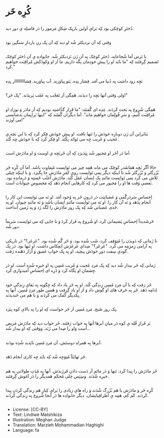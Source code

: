 # کُرِه خَر

##
دُختَرِ کوچَکی بود کِه بَرایِ اَولین باریِک شِکلِ مَرموز را دَر فاصلِه یِ دور دید.

##
وَقتی کِه آن نزدیکتَر شُد او دید کِه آن یِک زنِ باردارِ سَنگین بود

##
با تَرس اَما شُجاعانِه، دُختَرِ کوچَک بِه آن زَن نَزدیکتَر شُد. خانِوادهِ یِ آن دُختَرِ کوچَک تَصمیم گِرِفتَند کِه "ما بایَد او را پیشِ خودِمان نِگَه داریم. ما اَز او وَکودَکَش مُراقِبَت خواهیم کَرد."

##
بَچِه زود داشت بِه دُنیا می آمَد. فِشار بِدِه. پَتو بِیاوَرید. آب بِیاوَرید. فِشااااااااار بِدِه

##
وَلی وَقتی آنها بَچِه را دیدَند، هَمِگی اَز تَعَجُب بِه عَقَب پَریدَند. "یِک خَر؟!"

##
هَمِگی شُروع بِه بَحث کَردَند. عِدِه ای گُفتنَد: "ما قَرار گذُاشتِه بودیم کِه اَز مادَر وَ نوزادِ او مُراقِبَت کُنیم، وَ سَرِ قُولِمان خواهیم ماند". اَما دیگَران گُفتَند کِه "اینها بَرایِمان بَدشانسی می آورَند!"

##
بَنابَراین آن زَن دوبارِه خودَش را تَنها یافت. او پیشِ خودَش فِکر کَرد کِه با این بَچه ِیِ عَجیب وَ غَریب چِه می تَوانَد بِکُنَد. او فِکر کَرد کِه با خودَش چِه کُنَد.

##
اَما دَر آخَر او مَجبور شُد بِپَذیرَد کِه آن خَربَچِه یِ اوست وَ او مادَرَش است.

##
حالا اَگَر بَچِه هَمانقَدر کوچَک می ماند هَمِه چیز می تَوانِست مُتِفاوِت باشَد. اَما آن کُرِه خَر بُزُرگتَر وَ بُزُرگتَر شُد تا اینکِه دیگَر نِمی تَوانِست رویِ کَمَرِ مادَرَش جا بِگیرَد. وَ با اینکِه خِیلی تَلاش می کَرد نِمی تَوانِست مانَندِ یِک اِنسان عَمَل کُنَد. مادَرَش اَغلَب خَستِه وَ دَرماندِه بود. بَعضی وَقت ها او را مَجبور می کَرد کِه کارهایی اَنجام دَهَد کِه مَخصوصِ حِیوانات اَست.

##
اِحساسِ سَردَرگُمی وَ عَصَبانِیَت دَر دَرونِ خَر بِه وُجود آمَد. او نَه می تَوانِست این کار را اَنجام بِدَهَد وَ نَه آن کار را. او نَه می تَوانِست مانَندِ انِسان باشَد وَ نَه مانَندِ حِیوان. او بِه حَدی عَصَبانی شُد کِه یِک روز مادَرَش را لَگَد زَد وَ بِه زَمین اَنداخت.

##
خَرشَدیداََ اِحساسِ پَشیمانی کَرد. او شُروع بِه فَرار کَردَ وَ تا جایی کِه می تَوانِست سَریعاََ دور شُد.

##
تا زَمانی کِه دَویدَن را مُتِوَقِف کَرد، شَب شُدِه بود، وَ خَر گُم شُدِه بود. "عَرعَر؟" دَر تاریکی بِه آرامی زِمزِمِه می کَرد. "عَرعَر؟" صِدایِ عَرعَرَش اِنعِکاس داشت. او تَنها بود. دَر یِک گودیِ سِفت دورِ خودَش پیچید، او بِه یِک خوابِ عَمیق وَ آزار دَهَنده رَفت.

##
زَمانی کِه خَر بیدار شُد دید کِه یِک مَردِ عَجیب وَ غَریب مُسِن بِه او خیرِه شُدِه اَست. او دَر چِشمانِ او نِگاه کَرد وَ ذَرِه ای اِحساسِ اُمیدواری کَرد.

##
خَر رَفت کِه با آن مَردِ مُسِن زِندِگی کُنَد. او بِه خَر یاد داد کِه چِگونِه بِه بَقایِ زِندِگی خود اِدامِه دَهَد. خَر بِه حَرف های او گوش داد وَ اَز او یاد گِرِفت وَ هَمین طور مَردِ مُسِن. آنها بِه یِکدیگَر کُمَک می کَردَند وَ با هَم می خَندیدَند.

##
یِک روز صُبح، مَردِ مُسِن اَز خَر خواست کِه او را بِه بالایِ کوه بِبَرَد.

##
بَر فَرازِ قُلِه یِ کوه دَر میانِ اَبرها آنها بِه خواب رَفتَند. خَر خواب دید کِه مادَرَش مَریض اَست وَاو را صِدا می زَنَد. وَوَقتی کِه او بیدار شُد...

##
اَبرها بِه هَمراهِ دوستَش، آن مَردِ مُسِن ناپَدید شُدِه بودَند.

##
خَر نَهایَتَاََ مُتِوَجِه شُد کِه بایَد چِه کاری اَنجام دَهَد.

##
خَر مادَرَش را پِیدا کَرد، تَنها وَ دَر ماتَمِ اَز دَست دادَنِ فَرزَندَش. آنها بِه مُدَتِ طولانی بِه هَم خیرِه شُدَند. وَسِپَس خِلی مُحکَم هَمدیگَر را دَر آغوش گِرِفتَند.

##
کُرِه خَر وَ مادَرَش با هَم بُزُرگ شُدَند وَ راه هایِ زیادی را بَرایِ کِنارِ هَم زِندِگی کَردَن پِیدا کَردَند. کَم کَم، هَمِه یِ اَطرافِیانِشان، دیگَر خانوادِه ها دَر آنجا شُروع بِه زِندِگی کَردَند.

##
* License: [CC-BY]
* Text: Lindiwe Matshikiza
* Illustration: Meghan Judge
* Translation: Marzieh Mohammadian Haghighi
* Language: fa
